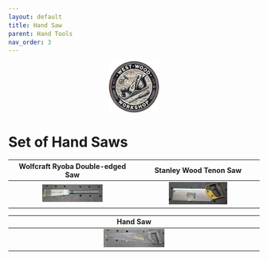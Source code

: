 ```yaml
---
layout: default
title: Hand Saw
parent: Hand Tools
nav_order: 3
---
```


<p align="center"> <img src="../media/www_logo.png" width="20%" height="20%"/> </p>

# Set of Hand Saws


|                                                                    Wolfcraft Ryoba Double-edged Saw                                                                    |                                                        Stanley Wood Tenon Saw                                                        |
|:----------------------------------------------------------------------------------------------------------------------------------------------------------------------:|:------------------------------------------------------------------------------------------------------------------------------------:|
| [<img alt="image" height="50%" src="/media/Wolfcraft_Ryoba_Double-edged_Saw.jpg" width="50%"/>](https://garlatti.github.io/media/Wolfcraft_Ryoba_Double-edged_Saw.jpg) | [<img alt="image" height="50%" src="/media/Stanley_Wood_Tenon_Saw.jpg" width="50%"/>](https://garlatti.github.io/media/Stanley_Wood_Tenon_Saw.jpg) |


|                                                                Hand Saw                                                                |
|:--------------------------------------------------------------------------------------------------------------------------------------:|
| [<img alt="image" height="25%" src="/media/Sandwick_Hand_Saw.jpg" width="25%"/>](https://garlatti.github.io/media/Sandwick_Hand_Saw.jpg) |  